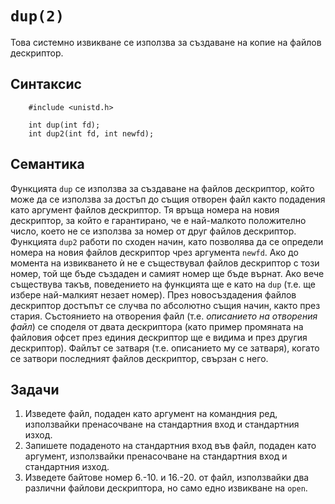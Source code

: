 # `dup(2)`

Това системно извикване се използва за създаване на копие на файлов дескриптор.


## Синтаксис

		#include <unistd.h>
        
        int dup(int fd);
        int dup2(int fd, int newfd);


## Семантика

Функцията `dup` се използва за създаване на файлов дескриптор, който може да се използва за достъп до същия отворен файл както подадения като аргумент файлов дескриптор.
Тя връща номера на новия дескриптор, за който е гарантирано, че е най-малкото положително число, което не се използва за номер от друг файлов дескриптор.
Функцията `dup2` работи по сходен начин, като позволява да се определи номера на новия файлов дескриптор чрез аргумента `newfd`.  Ако до момента на извикването ѝ не е съществувал файлов дескриптор с този номер, той ще бъде създаден и самият номер ще бъде върнат.  Ако вече съществува такъв, поведението на функцията ще е като на `dup` (т.е. ще избере най-малкият незает номер).
През новосъздадения файлов дескриптор достъпът се случва по абсолютно същия начин, както през стария.  Състоянието на отворения файл (т.е. *описанието на отворения файл*) се споделя от двата дескриптора (като пример промяната на файловия офсет през единия дескриптор ще е видима и през другия дескриптор).
Файлът се затваря (т.е. описанието му се затваря), когато се затвори последният файлов дескриптор, свързан с него.


## Задачи

1. Изведете файл, подаден като аргумент на командния ред, използвайки пренасочване на стандартния вход и стандартния изход.
2. Запишете подаденото на стандартния вход във файл, подаден като аргумент, използвайки пренасочване на стандартния вход и стандартния изход.
3. Изведете байтове номер 6.-10. и 16.-20. от файл, използвайки два различни файлови дескриптора, но само едно извикване на `open`.